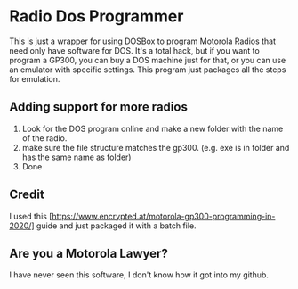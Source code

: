 # Radio Dos Programmer
This is just a wrapper for using DOSBox to program Motorola Radios that need only have software for DOS. 
It's a total hack, but if you want to program a GP300, you can buy a DOS machine just for that, or you can use an emulator with specific settings. This program just packages all the steps for emulation.

## Adding support for more radios
1) Look for the DOS program online and make a new folder with the name of the radio.
2) make sure the file structure matches the gp300. (e.g. exe is in folder and has the same name as folder)
3) Done

## Credit
I used this [https://www.encrypted.at/motorola-gp300-programming-in-2020/] guide and just packaged it with a batch file.

## Are you a Motorola Lawyer?
I have never seen this software, I don't know how it got into my github.
